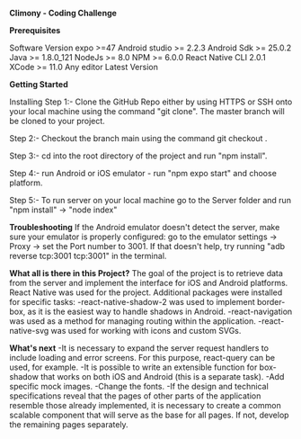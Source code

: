 **Climony - Coding Challenge**

**Prerequisites**

Software	          Version
expo					>=47
Android studio 			>= 2.2.3
Android Sdk	        	>= 25.0.2
Java	                >= 1.8.0_121
NodeJs	                >= 8.0
NPM	                	>= 6.0.0
React Native CLI        2.0.1
XCode                   >= 11.0
Any editor		        Latest Version

**Getting Started**

Installing
Step 1:-
Clone the GitHub Repo either by using HTTPS or SSH onto your local machine using the command "git clone". The master branch will be cloned to your project.

Step 2:-
Checkout the branch main using the command git checkout <branch-name>.

Step 3:-
cd into the root directory of the project and run "npm install".

Step 4:-
run Android or iOS emulator - run "npm expo start" and choose platform.

Step 5:-
To run server on your local machine go to the Server folder and run "npm install" -> "node index"

**Troubleshooting**
If the Android emulator doesn't detect the server, make sure your emulator is properly configured: 
go to the emulator settings -> Proxy -> set the Port number to 3001.
If that doesn't help, try running "adb reverse tcp:3001 tcp:3001" in the terminal.

**What all is there in this Project?**
The goal of the project is to retrieve data from the server and implement the interface for iOS and Android platforms.
React Native was used for the project. Additional packages were installed for specific tasks:
-react-native-shadow-2 was used to implement border-box, as it is the easiest way to handle shadows in Android.
-react-navigation was used as a method for managing routing within the application.
-react-native-svg was used for working with icons and custom SVGs.

**What's next**
-It is necessary to expand the server request handlers to include loading and error screens. For this purpose, react-query can be used, for example.
-It is possible to write an extensible function for box-shadow that works on both iOS and Android (this is a separate task).
-Add specific mock images.
-Change the fonts.
-If the design and technical specifications reveal that the pages of other parts of the application resemble 
those already implemented, it is necessary to create a common scalable component that will serve as the base 
for all pages. If not, develop the remaining pages separately.

